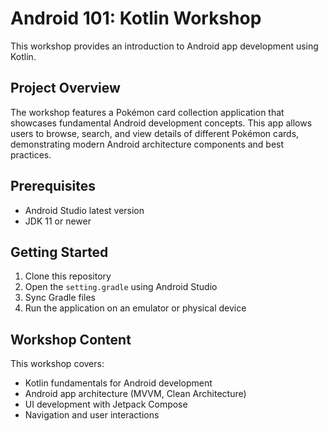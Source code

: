 # Android 101: Kotlin Workshop

This workshop provides an introduction to Android app development using Kotlin.

## Project Overview

The workshop features a Pokémon card collection application that showcases fundamental Android development concepts.
This app allows users to browse, search, and view details of different Pokémon cards, demonstrating modern Android architecture components and best practices.

## Prerequisites

- Android Studio latest version
- JDK 11 or newer

## Getting Started

1. Clone this repository
2. Open the `setting.gradle` using Android Studio
3. Sync Gradle files
4. Run the application on an emulator or physical device

## Workshop Content

This workshop covers:

- Kotlin fundamentals for Android development
- Android app architecture (MVVM, Clean Architecture)
- UI development with Jetpack Compose
- Navigation and user interactions